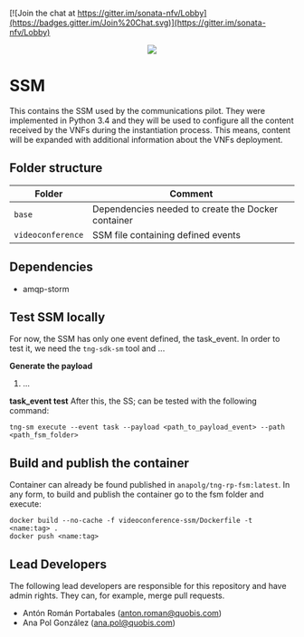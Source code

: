 [![Join the chat at https://gitter.im/sonata-nfv/Lobby](https://badges.gitter.im/Join%20Chat.svg)](https://gitter.im/sonata-nfv/Lobby)

<p align="center"><img src="https://github.com/sonata-nfv/tng-communications-pilot/wiki/images/sonata-5gtango-logo-500px.png" /></p>

# SSM
This contains the SSM used by the communications pilot. They were implemented in Python 3.4 and they will be used to configure all the content received by the VNFs during the instantiation process. This means, content will be expanded with additional information about the VNFs deployment.

## Folder structure

| Folder | Comment |
| --- | --- |
| `base` | Dependencies needed to create the Docker container |
| `videoconference` | SSM file containing defined events |

## Dependencies
* amqp-storm

## Test SSM locally
For now, the SSM has only one event defined, the task_event. In order to test it, we need the `tng-sdk-sm` tool and ...

**Generate the payload**
1. ...

**task_event test**
After this, the SS; can be tested with the following command:

`tng-sm execute --event task --payload <path_to_payload_event> --path <path_fsm_folder>`

## Build and publish the container
Container can already be found published in `anapolg/tng-rp-fsm:latest`. In any form, to build and publish the container go to the fsm folder and execute:

```
docker build --no-cache -f videoconference-ssm/Dockerfile -t <name:tag> .
docker push <name:tag>
```


## Lead Developers
The following lead developers are responsible for this repository and have admin rights. They can, for example, merge pull requests.

* Antón Román Portabales (anton.roman@quobis.com)
* Ana Pol González (ana.pol@quobis.com)
